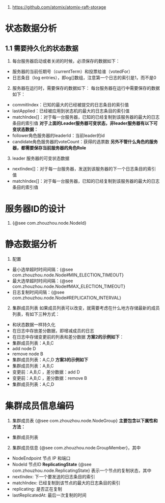 1. https://github.com/atomix/atomix-raft-storage
# 状态数据分析
## 1.1 需要持久化的状态数据
1. 每台服务器启动或者关闭的时候，必须保存的数据如下：
- 服务器的当前任期号（currentTerm）和投票给谁（votedFor）
- 日志条目（log entries），即og[]数组，注意第一个日志的索引是1，而不是0
2. 服务器在运行时，需要保存的数据如下：
   每台服务器在运行中需要保存的数据如下：
- commitIndex：已知的最大的已经被提交的日志条目的索引值
- lastApplied：已经被应用到状态机的最大的日志条目的索引值
- matchIndex[]：对于每一台服务器，已知的已经复制到该服务器的最大的日志条目的索引值
  **对于上面的Leader服务器可变状态，非leader服务器有以下可变状态数据：**
- follower角色服务器的leaderId：当前leader的id
- candidate角色服务器的voteCount：获得的选票数
  **另外不管什么角色的服务器，都需要保存当前服务器的角色Role**
3. leader 服务器的可变状态数据
- nextIndex[]：对于每一台服务器，发送到该服务器的下一个日志条目的索引值
- matchIndex[]：对于每一台服务器，已知的已经复制到该服务器的最大的日志条目的索引值
# 服务器ID的设计
1. {@see com.zhouzhou.node.NodeId}
# 静态数据分析
1. 配置
- 最小选举超时时间间隔：{@see com.zhouzhou.node.Node#MIN_ELECTION_TIMEOUT}
- 最大选举超时时间间隔：{@see com.zhouzhou.node.Node#MAX_ELECTION_TIMEOUT}
- 日志复制时间间隔：{@see com.zhouzhou.node.Node#REPLICATION_INTERVAL}
2. 集群成员列表
   如果成员列表可以改变，就需要考虑在什么地方存储最新的成员列表，有如下三种方式：
- 和状态数据一样持久化
- 在日志中存放差分数据，即增减成员的日志
- 在日志中存储变更前的列表和差分数据
  **方案2的示例如下**：
- 集群成员列表：A,B,C
- add node D
- remove node B
- 集群成员列表：A,C,D
  **方案3的示例如下**
- 集群成员列表：A,B,C
- 变更前：A,B,C ，差分数据：add D
- 变更前：A,B,C ，差分数据：remove B
- 集群成员列表：A,C,D
# 集群成员信息编码
1. 集群成员表
   {@see com.zhouzhou.node.NodeGroup}
   **主要包含以下属性和方法：**
- 集群成员列表
2. 集群成员信息
   {@see com.zhouzhou.node.GroupMember}，其中
- NodeEndpoint 节点 IP 和端口
- NodeId 节点ID
  **ReplicatingState**
  {@see com.zhouzhou.node.ReplicatingState} 表示一个节点的复制状态，其中
- nextIndex: 下一个要发送的日志条目的索引
- matchIndex: 已经复制到该节点的最大的日志条目的索引
- replicating: 是否正在复制
- lastReplicatedAt: 最后一次复制的时间